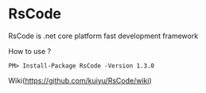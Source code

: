 # RsCode
RsCode is .net core platform fast development framework

How to use ? 
```
PM> Install-Package RsCode -Version 1.3.0
```

Wiki(https://github.com/kuiyu/RsCode/wiki)
